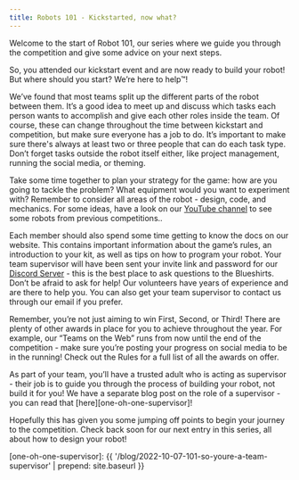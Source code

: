 ```yaml
---
title: Robots 101 - Kickstarted, now what?
---
```


Welcome to the start of Robot 101, our series where we guide you through the competition and give some advice on your next steps.

So, you attended our kickstart event and are now ready to build your robot! But where should you start? We’re here to help™!

We’ve found that most teams split up the different parts of the robot between them. It’s a good idea to meet up and discuss which tasks each person wants to accomplish and give each other roles inside the team. Of course, these can change throughout the time between kickstart and competition, but make sure everyone has a job to do. It’s important to make sure there's always at least two or three people that can do each task type. Don’t forget tasks outside the robot itself either, like project management, running the social media, or theming.

Take some time together to plan your strategy for the game: how are you going to tackle the problem? What equipment would you want to experiment with? Remember to consider all areas of the robot - design, code, and mechanics. For some ideas, have a look on our [YouTube channel][youtube] to see some robots from previous competitions.. 

Each member should also spend some time getting to know the docs on our website. This contains important information about the game’s rules, an introduction to your kit, as well as tips on how to program your robot. Your team supervisor will have been sent your invite link and password for our [Discord Server][discord-docs] - this is the best place to ask questions to the Blueshirts. Don’t be afraid to ask for help! Our volunteers have years of experience and are there to help you. You can also get your team supervisor to contact us through our email if you prefer. 

Remember, you’re not just aiming to win First, Second, or Third! There are plenty of other awards in place for you to achieve throughout the year. For example, our “Teams on the Web” runs from now until the end of the competition - make sure you’re posting your progress on social media to be in the running! Check out the Rules for a full list of all the awards on offer.

As part of your team, you’ll have a trusted adult who is acting as supervisor - their job is to guide you through the process of building your robot, not build it for you! We have a separate blog post on the role of a supervisor - you can read that [here][one-oh-one-supervisor]!

Hopefully this has given you some jumping off points to begin your journey to the competition. Check back soon for our next entry in this series, all about how to design your robot!

[youtube]: https://youtube.com/user/StudentRobotics
[discord-docs]: https://studentrobotics.org/docs/team_admin/discord
[one-oh-one-supervisor]: {{ '/blog/2022-10-07-101-so-youre-a-team-supervisor' | prepend: site.baseurl }}